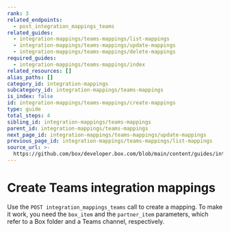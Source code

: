 ```yaml
---
rank: 3
related_endpoints:
  - post_integration_mappings_teams
related_guides:
  - integration-mappings/teams-mappings/list-mappings
  - integration-mappings/teams-mappings/update-mappings
  - integration-mappings/teams-mappings/delete-mappings
required_guides:
  - integration-mappings/teams-mappings/index
related_resources: []
alias_paths: []
category_id: integration-mappings
subcategory_id: integration-mappings/teams-mappings
is_index: false
id: integration-mappings/teams-mappings/create-mappings
type: guide
total_steps: 4
sibling_id: integration-mappings/teams-mappings
parent_id: integration-mappings/teams-mappings
next_page_id: integration-mappings/teams-mappings/update-mappings
previous_page_id: integration-mappings/teams-mappings/list-mappings
source_url: >-
  https://github.com/box/developer.box.com/blob/main/content/guides/integration-mappings/teams-mappings/create-mappings.md
---
```

# Create Teams integration mappings

Use the `POST integration_mappings_teams` call to create a mapping.
To make it work, you need the `box_item` and the `partner_item` parameters,
which refer to a Box folder and a Teams channel, respectively.

<Samples id='post-integration-mappings-teams' >

</Samples>